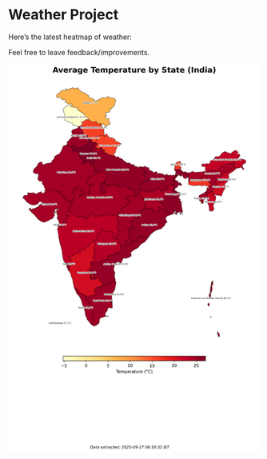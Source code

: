 # Weather Project

Here’s the latest heatmap of weather:

Feel free to leave feedback/improvements.

![India Heatmap](docs/assets/india_heatmap.png?v=CA0382)
